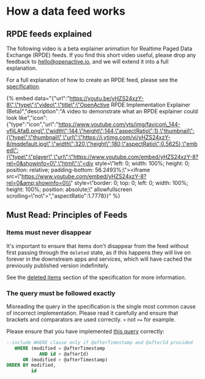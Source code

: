 # How a data feed works

## RPDE feeds explained

The following video is a beta explainer animation for Realtime Paged Data Exchange \(RPDE\) feeds. If you find this short video useful, please drop any feedback to hello@openactive.io, and we will extend it into a full explanation.

For a full explanation of how to create an RPDE feed, please see the [specification](https://www.openactive.io/realtime-paged-data-exchange/#paging).

{% embed data="{\"url\":\"https://youtu.be/yHZS24xzY-8\",\"type\":\"video\",\"title\":\"OpenActive RPDE Implementation Explainer \(Beta\)\",\"description\":\"A video to demonstrate what an RPDE explainer could look like\",\"icon\":{\"type\":\"icon\",\"url\":\"https://www.youtube.com/yts/img/favicon\_144-vfliLAfaB.png\",\"width\":144,\"height\":144,\"aspectRatio\":1},\"thumbnail\":{\"type\":\"thumbnail\",\"url\":\"https://i.ytimg.com/vi/yHZS24xzY-8/mqdefault.jpg\",\"width\":320,\"height\":180,\"aspectRatio\":0.5625},\"embed\":{\"type\":\"player\",\"url\":\"https://www.youtube.com/embed/yHZS24xzY-8?rel=0&showinfo=0\",\"html\":\"<div style=\\\"left: 0; width: 100%; height: 0; position: relative; padding-bottom: 56.2493%;\\\"><iframe src=\\\"https://www.youtube.com/embed/yHZS24xzY-8?rel=0&amp;showinfo=0\\\" style=\\\"border: 0; top: 0; left: 0; width: 100%; height: 100%; position: absolute;\\\" allowfullscreen scrolling=\\\"no\\\"></iframe></div>\",\"aspectRatio\":1.7778}}" %}

## Must Read: Principles of Feeds

### Items must never disappear

It's important to ensure that items don't disappear from the feed without first passing through the `deleted` state, as if this happens they will live on forever in the downstream apps and services, which will have cached the previously published version indefinitely.

See the [deleted items](https://www.openactive.io/realtime-paged-data-exchange/#deleted-items) section of the specification for more information.

### The query must be followed exactly

Misreading the query in the specification is the single most common cause of incorrect implementation. Please read it carefully and ensure that brackets and comparators are used correctly. `>` not `>=` for example.

Please ensure that you have implemented [this query](https://www.openactive.io/realtime-paged-data-exchange/#sql-query-example-for-timestamp-id) correctly:

```sql
--include WHERE clause only if @afterTimestamp and @afterId provided
   WHERE (modified = @afterTimestamp
            AND id > @afterId)
      OR (modified > @afterTimestamp)
ORDER BY modified,
         id
```


